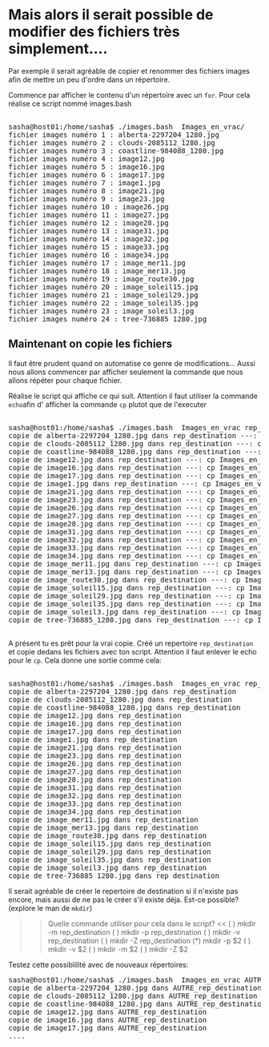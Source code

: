 # Mais alors il serait possible de modifier des fichiers très simplement....

Par exemple il serait agréable de copier et renommer des fichiers images afin de mettre un peu d'ordre dans un répertoire.

Commence par afficher le contenu d'un répertoire avec un `for`. Pour cela réalise ce script nommé images.bash 


<pre> 
sasha@host01:/home/sasha$ ./images.bash  Images_en_vrac/
fichier images numéro 1 : alberta-2297204_1280.jpg
fichier images numéro 2 : clouds-2085112_1280.jpg
fichier images numéro 3 : coastline-984088_1280.jpg
fichier images numéro 4 : image12.jpg
fichier images numéro 5 : image16.jpg
fichier images numéro 6 : image17.jpg
fichier images numéro 7 : image1.jpg
fichier images numéro 8 : image21.jpg
fichier images numéro 9 : image23.jpg
fichier images numéro 10 : image26.jpg
fichier images numéro 11 : image27.jpg
fichier images numéro 12 : image28.jpg
fichier images numéro 13 : image31.jpg
fichier images numéro 14 : image32.jpg
fichier images numéro 15 : image33.jpg
fichier images numéro 16 : image34.jpg
fichier images numéro 17 : image_mer11.jpg
fichier images numéro 18 : image_mer13.jpg
fichier images numéro 19 : image_route30.jpg
fichier images numéro 20 : image_soleil15.jpg
fichier images numéro 21 : image_soleil29.jpg
fichier images numéro 22 : image_soleil35.jpg
fichier images numéro 23 : image_soleil3.jpg
fichier images numéro 24 : tree-736885_1280.jpg
</pre> 

## Maintenant on copie les fichiers

Il faut être prudent quand on automatise ce genre de modifications... Aussi nous allons commencer par afficher seulement la commande que nous allons répéter pour chaque fichier.

Réalise le script qui affiche ce qui suit. Attention il faut utiliser la commande `echo`afin d' afficher la commande `cp` plutot que de l'executer 

<pre> 
sasha@host01:/home/sasha$ ./images.bash  Images_en_vrac rep_destination
copie de alberta-2297204_1280.jpg dans rep_destination ---: cp Images_en_vrac/alberta-2297204_1280.jpg rep_destination
copie de clouds-2085112_1280.jpg dans rep_destination ---: cp Images_en_vrac/clouds-2085112_1280.jpg rep_destination
copie de coastline-984088_1280.jpg dans rep_destination ---: cp Images_en_vrac/coastline-984088_1280.jpg rep_destination
copie de image12.jpg dans rep_destination ---: cp Images_en_vrac/image12.jpg rep_destination
copie de image16.jpg dans rep_destination ---: cp Images_en_vrac/image16.jpg rep_destination
copie de image17.jpg dans rep_destination ---: cp Images_en_vrac/image17.jpg rep_destination
copie de image1.jpg dans rep_destination ---: cp Images_en_vrac/image1.jpg rep_destination
copie de image21.jpg dans rep_destination ---: cp Images_en_vrac/image21.jpg rep_destination
copie de image23.jpg dans rep_destination ---: cp Images_en_vrac/image23.jpg rep_destination
copie de image26.jpg dans rep_destination ---: cp Images_en_vrac/image26.jpg rep_destination
copie de image27.jpg dans rep_destination ---: cp Images_en_vrac/image27.jpg rep_destination
copie de image28.jpg dans rep_destination ---: cp Images_en_vrac/image28.jpg rep_destination
copie de image31.jpg dans rep_destination ---: cp Images_en_vrac/image31.jpg rep_destination
copie de image32.jpg dans rep_destination ---: cp Images_en_vrac/image32.jpg rep_destination
copie de image33.jpg dans rep_destination ---: cp Images_en_vrac/image33.jpg rep_destination
copie de image34.jpg dans rep_destination ---: cp Images_en_vrac/image34.jpg rep_destination
copie de image_mer11.jpg dans rep_destination ---: cp Images_en_vrac/image_mer11.jpg rep_destination
copie de image_mer13.jpg dans rep_destination ---: cp Images_en_vrac/image_mer13.jpg rep_destination
copie de image_route30.jpg dans rep_destination ---: cp Images_en_vrac/image_route30.jpg rep_destination
copie de image_soleil15.jpg dans rep_destination ---: cp Images_en_vrac/image_soleil15.jpg rep_destination
copie de image_soleil29.jpg dans rep_destination ---: cp Images_en_vrac/image_soleil29.jpg rep_destination
copie de image_soleil35.jpg dans rep_destination ---: cp Images_en_vrac/image_soleil35.jpg rep_destination
copie de image_soleil3.jpg dans rep_destination ---: cp Images_en_vrac/image_soleil3.jpg rep_destination
copie de tree-736885_1280.jpg dans rep_destination ---: cp Images_en_vrac/tree-736885_1280.jpg rep_destination

</pre> 

  
A présent tu es prêt pour la vrai copie. Créé un repertoire `rep_destination` et copie dedans les fichiers avec ton script. 
Attention il faut enlever le echo pour le `cp`.
Cela donne une sortie comme cela:

<pre> 
sasha@host01:/home/sasha$ ./images.bash  Images_en_vrac rep_destination
copie de alberta-2297204_1280.jpg dans rep_destination
copie de clouds-2085112_1280.jpg dans rep_destination
copie de coastline-984088_1280.jpg dans rep_destination
copie de image12.jpg dans rep_destination
copie de image16.jpg dans rep_destination
copie de image17.jpg dans rep_destination
copie de image1.jpg dans rep_destination
copie de image21.jpg dans rep_destination
copie de image23.jpg dans rep_destination
copie de image26.jpg dans rep_destination
copie de image27.jpg dans rep_destination
copie de image28.jpg dans rep_destination
copie de image31.jpg dans rep_destination
copie de image32.jpg dans rep_destination
copie de image33.jpg dans rep_destination
copie de image34.jpg dans rep_destination
copie de image_mer11.jpg dans rep_destination
copie de image_mer13.jpg dans rep_destination
copie de image_route30.jpg dans rep_destination
copie de image_soleil15.jpg dans rep_destination
copie de image_soleil29.jpg dans rep_destination
copie de image_soleil35.jpg dans rep_destination
copie de image_soleil3.jpg dans rep_destination
copie de tree-736885_1280.jpg dans rep_destination
</pre> 

Il serait agréable  de créer le repertoire de destination si il n'existe pas encore, mais aussi de ne pas le créer s'il existe déja. Est-ce possible? (explore le man de `mkdir`) 


>> Quelle commande utiliser pour cela dans le script? <<
( ) mkdir -m  rep_destination
( ) mkdir -p  rep_destination
( ) mkdir -v  rep_destination
( ) mkdir -Z  rep_destination
(*) mkdir -p  $2
( ) mkdir -v  $2
( ) mkdir -m  $2
( ) mkdir -Z  $2
   
Testez cette possiblilité avec de nouveaux répertoires:

<pre>
sasha@host01:/home/sasha$ ./images.bash  Images_en_vrac AUTRE_rep_destination
copie de alberta-2297204_1280.jpg dans AUTRE_rep_destination
copie de clouds-2085112_1280.jpg dans AUTRE_rep_destination
copie de coastline-984088_1280.jpg dans AUTRE_rep_destination
copie de image12.jpg dans AUTRE_rep_destination
copie de image16.jpg dans AUTRE_rep_destination
copie de image17.jpg dans AUTRE_rep_destination
....
</pre>


